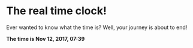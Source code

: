 # The real time clock!

Ever wanted to know what the time is? Well, your journey is about to end!

**The time is Nov 12, 2017, 07:39**